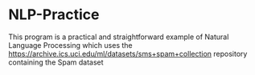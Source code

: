 # NLP-Practice
This program is a practical and straightforward example of Natural Language Processing which uses the https://archive.ics.uci.edu/ml/datasets/sms+spam+collection repository containing the Spam dataset
